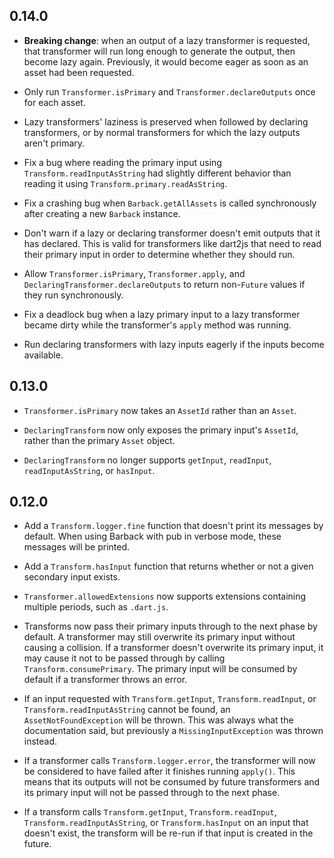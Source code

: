 ## 0.14.0

* **Breaking change**: when an output of a lazy transformer is requested, that
  transformer will run long enough to generate the output, then become lazy
  again. Previously, it would become eager as soon as an asset had been
  requested.

* Only run `Transformer.isPrimary` and `Transformer.declareOutputs` once for
  each asset.

* Lazy transformers' laziness is preserved when followed by
  declaring transformers, or by normal transformers for which the lazy outputs
  aren't primary.

* Fix a bug where reading the primary input using `Transform.readInputAsString`
  had slightly different behavior than reading it using
  `Transform.primary.readAsString`.

* Fix a crashing bug when `Barback.getAllAssets` is called synchronously after
  creating a new `Barback` instance.

* Don't warn if a lazy or declaring transformer doesn't emit outputs that it has
  declared. This is valid for transformers like dart2js that need to read their
  primary input in order to determine whether they should run.

* Allow `Transformer.isPrimary`, `Transformer.apply`, and
  `DeclaringTransformer.declareOutputs` to return non-`Future` values if they
  run synchronously.

* Fix a deadlock bug when a lazy primary input to a lazy transformer became
  dirty while the transformer's `apply` method was running.

* Run declaring transformers with lazy inputs eagerly if the inputs become
  available.

## 0.13.0

* `Transformer.isPrimary` now takes an `AssetId` rather than an `Asset`.

* `DeclaringTransform` now only exposes the primary input's `AssetId`, rather
  than the primary `Asset` object.

* `DeclaringTransform` no longer supports `getInput`, `readInput`,
  `readInputAsString`, or `hasInput`.

## 0.12.0

* Add a `Transform.logger.fine` function that doesn't print its messages by
  default. When using Barback with pub in verbose mode, these messages will be
  printed.

* Add a `Transform.hasInput` function that returns whether or not a given
  secondary input exists.

* `Transformer.allowedExtensions` now supports extensions containing multiple
  periods, such as `.dart.js`.

* Transforms now pass their primary inputs through to the next phase by default.
  A transformer may still overwrite its primary input without causing a
  collision. If a transformer doesn't overwrite its primary input, it may cause
  it not to be passed through by calling `Transform.consumePrimary`. The primary
  input will be consumed by default if a transformer throws an error.

* If an input requested with `Transform.getInput`, `Transform.readInput`, or
  `Transform.readInputAsString` cannot be found, an `AssetNotFoundException`
  will be thrown. This was always what the documentation said, but previously a
  `MissingInputException` was thrown instead.

* If a transformer calls `Transform.logger.error`, the transformer will now be
  considered to have failed after it finishes running `apply()`. This means that
  its outputs will not be consumed by future transformers and its primary input
  will not be passed through to the next phase.

* If a transform calls `Transform.getInput`, `Transform.readInput`,
  `Transform.readInputAsString`, or `Transform.hasInput` on an input that
  doesn't exist, the transform will be re-run if that input is created in the
  future.
